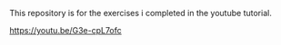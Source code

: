 This repository is for the exercises i completed in the youtube tutorial.

https://youtu.be/G3e-cpL7ofc